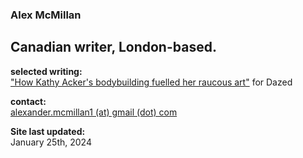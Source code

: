 ### Alex McMillan <br/>
## Canadian writer, London-based. <br/>

**selected writing:** <br/>
["How Kathy Acker's bodybuilding fuelled her raucous art"](https://www.dazeddigital.com/beauty/article/60601/1/kathy-acker-bodybuilding-fuelled-her-raucous-art-eileen-myles-poet-writer 'Dazed Article') for Dazed <br/>

**contact:** <br/>
[alexander.mcmillan1 (at) gmail (dot) com](alexander.mcmillan1@gmail.com) <br/>

**Site last updated:** <br/>
January 25th, 2024
